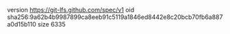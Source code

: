 version https://git-lfs.github.com/spec/v1
oid sha256:9a62b4b9987899ca8eeb91c5119a1846ed8442e8c20bcb70fb6a887a0d15b110
size 6335
